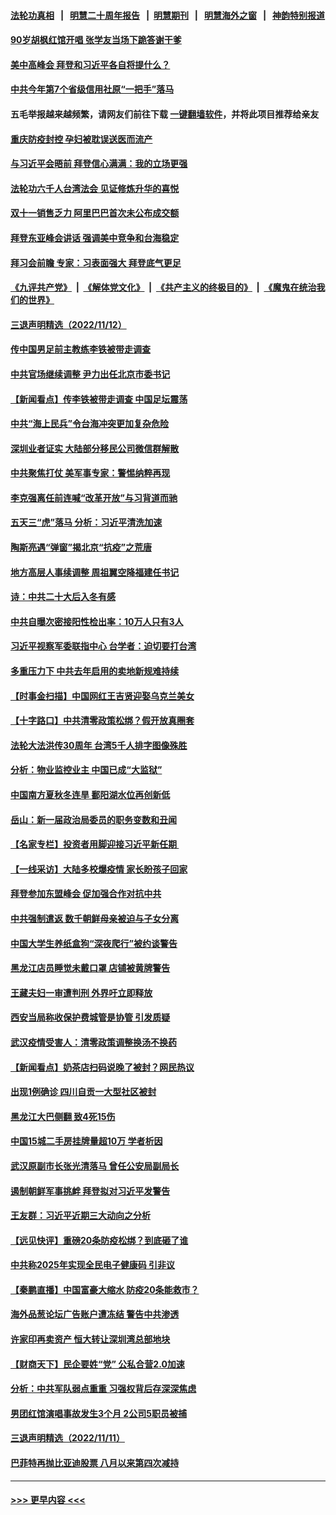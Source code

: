 #### [法轮功真相](https://github.com/gfw-breaker/truth/blob/master/README.md?t=0) &nbsp;&nbsp;|&nbsp;&nbsp; [明慧二十周年报告](https://github.com/gfw-breaker/mh-reports/blob/master/README.md?t=0) &nbsp;&nbsp;|&nbsp;&nbsp;[明慧期刊](https://github.com/gfw-breaker/mh-qikan) &nbsp;&nbsp;|&nbsp;&nbsp; [明慧海外之窗](https://github.com/gfw-breaker/mh-news/blob/master/README.md?t=0) &nbsp;&nbsp;|&nbsp;&nbsp; [神韵特别报道](https://github.com/gfw-breaker/mh-news/blob/master/shenyun.md?t=0)
#### [90岁胡枫红馆开唱 张学友当场下跪答谢干爹](../pages/nsc413/n13865216.md?t=11140850) 
#### [美中高峰会 拜登和习近平各自将提什么？](../pages/nsc413/n13865184.md?t=11140850) 
#### [中共今年第7个省级信用社原“一把手”落马](../pages/nsc413/n13865185.md?t=11140850) 
#### 五毛举报越来越频繁，请网友们前往下载 [一键翻墙软件](https://github.com/gfw-breaker/ssr-accounts)，并将此项目推荐给亲友
#### [重庆防疫封控 孕妇被耽误送医而流产](../pages/nsc413/n13865161.md?t=11140850) 
#### [与习近平会晤前 拜登信心满满：我的立场更强](../pages/nsc413/n13865043.md?t=11140850) 
#### [法轮功六千人台湾法会 见证修炼升华的喜悦](../pages/nsc413/n13864832.md?t=11140850) 
#### [双十一销售乏力 阿里巴巴首次未公布成交额](../pages/nsc413/n13864854.md?t=11140850) 
#### [拜登东亚峰会讲话 强调美中竞争和台海稳定](../pages/nsc413/n13865106.md?t=11140850) 
#### [拜习会前瞻 专家：习表面强大 拜登底气更足](../pages/nsc413/n13865041.md?t=11140850) 
#### [《九评共产党》](https://github.com/begood0513/9ping.md/blob/master/README.md) &nbsp;|&nbsp; [《解体党文化》](../../../../jtdwh.md/blob/master/README.md)  &nbsp;|&nbsp; [《共产主义的终极目的》](../../../../gczydzjmd.md/blob/master/README.md) &nbsp;|&nbsp; [《魔鬼在统治我们的世界》](../../../../mgztzwmdsj.md/blob/master/README.md) 
#### [三退声明精选（2022/11/12）](../pages/nsc413/n13865082.md?t=11140850) 
#### [传中国男足前主教练李铁被带走调查](../pages/nsc413/n13865022.md?t=11140850) 
#### [中共官场继续调整 尹力出任北京市委书记](../pages/nsc413/n13864988.md?t=11140850) 
#### [【新闻看点】传李铁被带走调查 中国足坛震荡](../pages/nsc413/n13865071.md?t=11140850) 
#### [中共“海上民兵”令台海冲突更加复杂危险](../pages/nsc413/n13864958.md?t=11140850) 
#### [深圳业者证实 大陆部分移民公司微信群解散](../pages/nsc413/n13864916.md?t=11140850) 
#### [中共聚焦打仗 美军事专家：警惕纳粹再现](../pages/nsc413/n13864932.md?t=11140850) 
#### [李克强离任前连喊“改革开放”与习背道而驰](../pages/nsc413/n13864870.md?t=11140850) 
#### [五天三“虎”落马 分析：习近平清洗加速](../pages/nsc413/n13864535.md?t=11140850) 
#### [陶斯亮遇“弹窗”揭北京“抗疫”之荒唐](../pages/nsc413/n13864497.md?t=11140850) 
#### [地方高层人事续调整 周祖翼空降福建任书记](../pages/nsc413/n13864880.md?t=11140850) 
#### [诗：中共二十大后入冬有感](../pages/nsc413/n13864865.md?t=11140850) 
#### [中共自曝次密接阳性检出率：10万人只有3人](../pages/nsc413/n13864836.md?t=11140850) 
#### [习近平视察军委联指中心 台学者：迫切要打台湾](../pages/nsc413/n13864578.md?t=11140850) 
#### [多重压力下 中共去年启用的卖地新规难持续](../pages/nsc413/n13864613.md?t=11140850) 
#### [【时事金扫描】中国网红王吉贤迎娶乌克兰美女](../pages/nsc413/n13864751.md?t=11140850) 
#### [【十字路口】中共清零政策松绑？假开放真圈套](../pages/nsc413/n13864681.md?t=11140850) 
#### [法轮大法洪传30周年 台湾5千人排字图像殊胜](../pages/nsc413/n13864314.md?t=11140850) 
#### [分析：物业监控业主 中国已成“大监狱”](../pages/nsc413/n13864795.md?t=11140850) 
#### [中国南方夏秋冬连旱 鄱阳湖水位再创新低](../pages/nsc413/n13864579.md?t=11140850) 
#### [岳山：新一届政治局委员的职务变数和丑闻](../pages/nsc413/n13864753.md?t=11140850) 
#### [【名家专栏】投资者用脚迎接习近平新任期 ](../pages/nsc413/n13864724.md?t=11140850) 
#### [【一线采访】大陆多校爆疫情 家长盼孩子回家](../pages/nsc413/n13864605.md?t=11140850) 
#### [拜登参加东盟峰会 促加强合作对抗中共](../pages/nsc413/n13864760.md?t=11140850) 
#### [中共强制遣返 数千朝鲜母亲被迫与子女分离](../pages/nsc413/n13864741.md?t=11140850) 
#### [中国大学生养纸盒狗“深夜爬行”被约谈警告](../pages/nsc413/n13864617.md?t=11140850) 
#### [黑龙江店员睡觉未戴口罩 店铺被黄牌警告](../pages/nsc413/n13864649.md?t=11140850) 
#### [王藏夫妇一审遭判刑 外界吁立即释放](../pages/nsc413/n13864583.md?t=11140850) 
#### [西安当局称收保护费城管是协管 引发质疑](../pages/nsc413/n13864581.md?t=11140850) 
#### [武汉疫情受害人：清零政策调整换汤不换药](../pages/nsc413/n13864297.md?t=11140850) 
#### [【新闻看点】奶茶店扫码说晚了被封？网民热议](../pages/nsc413/n13864380.md?t=11140850) 
#### [出现1例确诊 四川自贡一大型社区被封](../pages/nsc413/n13864550.md?t=11140850) 
#### [黑龙江大巴侧翻 致4死15伤](../pages/nsc413/n13864553.md?t=11140850) 
#### [中国15城二手房挂牌量超10万 学者析因](../pages/nsc413/n13864573.md?t=11140850) 
#### [武汉原副市长张光清落马 曾任公安局副局长](../pages/nsc413/n13864446.md?t=11140850) 
#### [遏制朝鲜军事挑衅 拜登拟对习近平发警告](../pages/nsc413/n13864467.md?t=11140850) 
#### [王友群：习近平近期三大动向之分析](../pages/nsc413/n13864398.md?t=11140850) 
#### [【远见快评】重磅20条防疫松绑？到底砸了谁](../pages/nsc413/n13864407.md?t=11140850) 
#### [中共称2025年实现全民电子健康码 引非议](../pages/nsc413/n13864438.md?t=11140850) 
#### [【秦鹏直播】中国富豪大缩水 防疫20条能救市？](../pages/nsc413/n13864383.md?t=11140850) 
#### [海外品葱论坛广告账户遭冻结 警告中共渗透](../pages/nsc413/n13862891.md?t=11140850) 
#### [许家印再卖资产 恒大转让深圳湾总部地块](../pages/nsc413/n13864361.md?t=11140850) 
#### [【财商天下】民企要姓“党” 公私合营2.0加速](../pages/nsc413/n13864327.md?t=11140850) 
#### [分析：中共军队弱点重重 习强权背后存深深焦虑](../pages/nsc413/n13864317.md?t=11140850) 
#### [男团红馆演唱事故发生3个月 2公司5职员被捕](../pages/nsc413/n13864360.md?t=11140850) 
#### [三退声明精选（2022/11/11）](../pages/nsc413/n13864382.md?t=11140850) 
#### [巴菲特再抛比亚迪股票 八月以来第四次减持](../pages/nsc413/n13864353.md?t=11140850) 

----
#### [ >>> 更早内容 <<< ](../indexes/nsc413-earlier.md)
